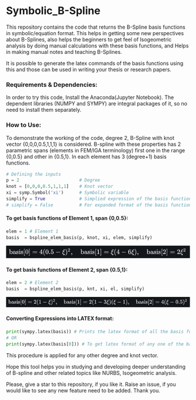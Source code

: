 # Symbolic_B-Spline
This repository contains the code that returns the B-Spline basis functions in symbolic/equation format. This helps in getting some new perspectives about B-Splines, also helps the beginners to get feel of Isogeometric analysis by doing manual calculations with these basis functions, and Helps in making manual notes and teaching B-Splines. 

It is possible to generate the latex commands of the basis functions using this and those can be used in writing your thesis or research papers.

### Requirements & Dependencies:

In order to try this code, Install the Anaconda(Jupyter Notebook). The dependent libraries (NUMPY and SYMPY) are integral packages of it, so no need to install them separately.

### How to Use:

To demonstrate the working of the  code, degree 2, B-Spline with knot vector {0,0,0,0.5,1,1,1} is considered. B-spline with these properties has 2 parametric spans (elements in FEM/IGA terminology) first one in the range {0,0.5} and other in {0.5,1}. In each element has 3 (degree+1) basis functions.

```python
# Defining the inputs
p = 2						# Degree
knot = [0,0,0,0.5,1,1,1]	# Knot vector
xi = symp.Symbol('xi')		# Symbolic variable
simplify = True				# Simplied expression of the basis functions.
# simplify = False 			# For expanded format of the basis functions.
```

#### To get basis functions of Element 1, span {0,0.5}:

```python
elem = 1 # Element 1
basis  = bspline_elem_basis(p, knot, xi, elem, simplify)
```

![elem1](README/elem1.PNG)

#### To get basis functions of Element 2, span {0.5,1}: 

```python
elem = 2 # Element 2
basis  = bspline_elem_basis(p, knt, xi, el, simplify)  
```

![elem2](README/elem2.PNG)

#### Converting Expressions into LATEX format:

```python
print(sympy.latex(basis)) # Prints the latex format of all the basis functions.
# OR
print(sympy.latex(basis[0])) # To get latex format of any one of the basis function.
```

This procedure is applied for any other degree and knot vector. 

Hope this tool helps you in studying and developing deeper understanding of B-spline and other related topics like NURBS, Isogeometric analysis. 

Please, give a star to this repository, if you like it. Raise an issue, if you would like to see any new feature need to be added. Thank you. 

